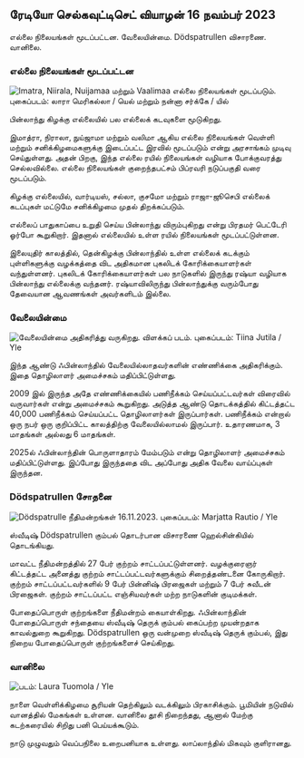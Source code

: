 ## ரேடியோ செல்கவுட்டிசெட் வியாழன் 16 நவம்பர் 2023

எல்லை நிலையங்கள் மூடப்பட்டன. வேலையின்மை. Dödspatrullen விசாரணை. வானிலை.

### எல்லை நிலையங்கள் மூடப்பட்டன

![Imatra, Niirala, Nuijamaa மற்றும் Vaalimaa எல்லை நிலையங்கள் மூடப்படும். புகைப்படம்: லாரா மெரிகல்லா / யெல் மற்றும் நன்னா சர்க்கே / யில்](https://images.cdn.yle.fi/image/upload/c_crop,h_1215,w_2161,x_0,y_943/ar_1.7777777777770,g7777777777770/dpr_1.0/q_auto:eco/f_auto/fl_lossy/v1700138081/39-1201615655605bd910f3)

பின்லாந்து கிழக்கு எல்லையில் பல எல்லைக் கடவுகளை மூடுகிறது.

இமாத்ரா, நிராலா, நுய்ஜாமா மற்றும் வலிமா ஆகிய எல்லை நிலையங்கள் வெள்ளி மற்றும் சனிக்கிழமைகளுக்கு இடைப்பட்ட இரவில் மூடப்படும் என்று அரசாங்கம் முடிவு செய்துள்ளது. அதன் பிறகு, இந்த எல்லை ரயில் நிலையங்கள் வழியாக போக்குவரத்து செல்லவில்லை. எல்லை நிலையங்கள் குறைந்தபட்சம் பிப்ரவரி நடுப்பகுதி வரை மூடப்படும்.

கிழக்கு எல்லையில், வார்டியஸ், சல்லா, குசமோ மற்றும் ராஜா-ஜூசெபி எல்லைக் கடப்புகள் மட்டுமே சனிக்கிழமை முதல் திறக்கப்படும்.

எல்லைப் பாதுகாப்பை உறுதி செய்ய பின்லாந்து விரும்புகிறது என்று பிரதமர் பெட்டேரி ஓர்போ கூறுகிறார். இதனால் எல்லையில் உள்ள ரயில் நிலையங்கள் மூடப்பட்டுள்ளன.

இலையுதிர் காலத்தில், தென்கிழக்கு பின்லாந்தில் உள்ள எல்லைக் கடக்கும் புள்ளிகளுக்கு வழக்கத்தை விட அதிகமான புகலிடக் கோரிக்கையாளர்கள் வந்துள்ளனர். புகலிடக் கோரிக்கையாளர்கள் பல நாடுகளில் இருந்து ரஷ்யா வழியாக பின்லாந்து எல்லைக்கு வந்தனர். ரஷ்யாவிலிருந்து பின்லாந்துக்கு வரும்போது தேவையான ஆவணங்கள் அவர்களிடம் இல்லை.

### வேலையின்மை

![வேலையின்மை அதிகரித்து வருகிறது. விளக்கப் படம். புகைப்படம்: Tiina Jutila / Yle](https://images.cdn.yle.fi/image/upload/c_crop,h_3007,w_5346,x_0,y_409/ar_1.777777777777777777,c_fill,g_fill,g_faces/hd_105q_auto:eco/f_auto/fl_lossy/v1636455286/39-7675556012f34491801)

இந்த ஆண்டு ஃபின்லாந்தில் வேலையில்லாதவர்களின் எண்ணிக்கை அதிகரிக்கும். இதை தொழிலாளர் அமைச்சகம் மதிப்பிட்டுள்ளது.

2009 இல் இருந்த அதே எண்ணிக்கையில் பணிநீக்கம் செய்யப்பட்டவர்கள் விரைவில் வருவார்கள் என்று அமைச்சகம் கூறுகிறது. அடுத்த ஆண்டு தொடக்கத்தில் கிட்டத்தட்ட 40,000 பணிநீக்கம் செய்யப்பட்ட தொழிலாளர்கள் இருப்பார்கள். பணிநீக்கம் என்றால் ஒரு நபர் ஒரு குறிப்பிட்ட காலத்திற்கு வேலையில்லாமல் இருப்பார். உதாரணமாக, 3 மாதங்கள் அல்லது 6 மாதங்கள்.

2025ல் ஃபின்லாந்தின் பொருளாதாரம் மேம்படும் என்று தொழிலாளர் அமைச்சகம் மதிப்பிட்டுள்ளது. இப்போது இருந்ததை விட அப்போது அதிக வேலை வாய்ப்புகள் இருந்தன.

### Dödspatrullen சோதனை

![Dödspatrulle நீதிமன்றங்கள் 16.11.2023. புகைப்படம்: Marjatta Rautio / Yle](https://images.cdn.yle.fi/image/upload/c_crop,h_2295,w_4080,x_0,y_278/ar_1.77777777777777777,c_fill,g1_faces.wr_2750q_auto:eco/f_auto/fl_lossy/v1700137634/39-12015276555f550196e3)

ஸ்வீடிஷ் Dödspatrullen கும்பல் தொடர்பான விசாரணை ஹெல்சின்கியில் தொடங்கியது.

மாவட்ட நீதிமன்றத்தில் 27 பேர் குற்றம் சாட்டப்பட்டுள்ளனர். வழக்குரைஞர் கிட்டத்தட்ட அனைத்து குற்றம் சாட்டப்பட்டவர்களுக்கும் சிறைத்தண்டனை கோருகிறார். குற்றம் சாட்டப்பட்டவர்களில் 9 பேர் பின்னிஷ் பிரஜைகள் மற்றும் 7 பேர் சுவீடன் பிரஜைகள். குற்றம் சாட்டப்பட்ட எஞ்சியவர்கள் மற்ற நாடுகளின் குடிமக்கள்.

போதைப்பொருள் குற்றங்களை நீதிமன்றம் கையாள்கிறது. ஃபின்லாந்தின் போதைப்பொருள் சந்தையை ஸ்வீடிஷ் தெருக் கும்பல் கைப்பற்ற முயன்றதாக காவல்துறை கூறுகிறது. Dödspatrullen ஒரு வன்முறை ஸ்வீடிஷ் தெருக் கும்பல், இது நிறைய போதைப்பொருள் குற்றங்களைச் செய்கிறது.

### வானிலை

![ படம்: Laura Tuomola / Yle](https://images.cdn.yle.fi/image/upload/c_crop,h_1080,w_1919,x_0,y_0/ar_1.77777777777777777,c_fill,g1_faces.wd_1_750/q_auto:eco/f_auto/fl_lossy/v1700136474/39-1201617655606029adf4)

நாளை வெள்ளிக்கிழமை சூரியன் தெற்கிலும் வடக்கிலும் பிரகாசிக்கும். பூமியின் நடுவில் வானத்தில் மேகங்கள் உள்ளன. வானிலை தூசி நிறைந்தது, ஆனால் மேற்கு கடற்கரையில் சிறிது பனி பெய்யக்கூடும்.

நாடு முழுவதும் வெப்பநிலை உறைபனியாக உள்ளது. லாப்லாந்தில் மிகவும் குளிரானது.